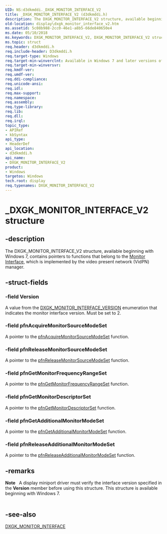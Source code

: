 ```yaml
---
UID: NS:d3dkmddi._DXGK_MONITOR_INTERFACE_V2
title: _DXGK_MONITOR_INTERFACE_V2 (d3dkmddi.h)
description: The DXGK_MONITOR_INTERFACE_V2 structure, available beginning with Windows 7, contains pointers to functions that belong to the Monitor Interface, which is implemented by the video present network (VidPN) manager.
old-location: display\dxgk_monitor_interface_v2.htm
ms.assetid: 5c08b988-2cc0-46e1-a8b5-66de840650e4
ms.date: 05/10/2018
ms.keywords: DXGK_MONITOR_INTERFACE_V2, DXGK_MONITOR_INTERFACE_V2 structure [Display Devices], DmStructs_8af61532-16df-472d-abb7-c8f9a677e968.xml, _DXGK_MONITOR_INTERFACE_V2, d3dkmddi/DXGK_MONITOR_INTERFACE_V2, display.dxgk_monitor_interface_v2
ms.topic: struct
req.header: d3dkmddi.h
req.include-header: D3dkmddi.h
req.target-type: Windows
req.target-min-winverclnt: Available in Windows 7 and later versions of the Windows operating systems.
req.target-min-winversvr: 
req.kmdf-ver: 
req.umdf-ver: 
req.ddi-compliance: 
req.unicode-ansi: 
req.idl: 
req.max-support: 
req.namespace: 
req.assembly: 
req.type-library: 
req.lib: 
req.dll: 
req.irql: 
topic_type:
- APIRef
- kbSyntax
api_type:
- HeaderDef
api_location:
- d3dkmddi.h
api_name:
- DXGK_MONITOR_INTERFACE_V2
product:
- Windows
targetos: Windows
tech.root: display
req.typenames: DXGK_MONITOR_INTERFACE_V2
---
```


# _DXGK_MONITOR_INTERFACE_V2 structure


## -description


The DXGK_MONITOR_INTERFACE_V2 structure, available beginning with Windows 7, contains pointers to functions that belong to the <a href="https://msdn.microsoft.com/library/windows/hardware/ff568433">Monitor Interface</a>, which is implemented by the video present network (VidPN) manager.


## -struct-fields




### -field Version

A value from the <a href="https://msdn.microsoft.com/library/windows/hardware/ff561979">DXGK_MONITOR_INTERFACE_VERSION</a> enumeration that indicates the monitor interface version. Must be set to 2.


### -field pfnAcquireMonitorSourceModeSet

A pointer to the <a href="https://msdn.microsoft.com/a64197c0-a61f-4989-9b68-4e06b1a69fd4">pfnAcquireMonitorSourceModeSet</a> function.


### -field pfnReleaseMonitorSourceModeSet

A pointer to the <a href="https://msdn.microsoft.com/af5f4a1b-232c-4192-96b4-8fa31dfe3019">pfnReleaseMonitorSourceModeSet</a> function.


### -field pfnGetMonitorFrequencyRangeSet

A pointer to the <a href="https://msdn.microsoft.com/78b80dbb-af1e-457c-854f-ff0404ab9808">pfnGetMonitorFrequencyRangeSet</a> function.


### -field pfnGetMonitorDescriptorSet

A pointer to the <a href="https://msdn.microsoft.com/e2244cd3-6630-440b-a4f7-1e0fa5702161">pfnGetMonitorDescriptorSet</a> function.


### -field pfnGetAdditionalMonitorModeSet

A pointer to the <a href="https://msdn.microsoft.com/37878f3a-f61e-423c-ab03-94318089f7af">pfnGetAdditionalMonitorModeSet</a> function.


### -field pfnReleaseAdditionalMonitorModeSet


A pointer to the <a href="https://msdn.microsoft.com/b9f6cb52-8870-4319-a1ff-d3dbbeef8cb6">pfnReleaseAdditionalMonitorModeSet</a> function.
     


## -remarks



<div class="alert"><b>Note</b>    A display miniport driver must verify the interface version specified in the <b>Version</b> member before using this structure. This structure is available beginning with Windows 7.</div>
<div> </div>



## -see-also




<a href="https://msdn.microsoft.com/library/windows/hardware/ff561949">DXGK_MONITOR_INTERFACE</a>
 

 

